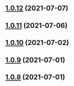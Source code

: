## [1.0.12](https://github.com/Telesero/freeswitch/compare/mod_fifo_extended-1.0.11...mod_fifo_extended-1.0.12) (2021-07-07)



## [1.0.11](https://github.com/Telesero/freeswitch/compare/mod_fifo_extended-1.0.10...mod_fifo_extended-1.0.11) (2021-07-06)



## [1.0.10](https://github.com/Telesero/freeswitch/compare/mod_fifo_extended-1.0.9...mod_fifo_extended-1.0.10) (2021-07-02)



## [1.0.9](https://github.com/Telesero/freeswitch/compare/mod_fifo_extended-1.0.8...mod_fifo_extended-1.0.9) (2021-07-01)



## [1.0.8](https://github.com/Telesero/freeswitch/compare/mod_fifo_extended-1.0.7...mod_fifo_extended-1.0.8) (2021-07-01)



